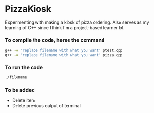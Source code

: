 # PizzaKiosk


Experimenting with making a kiosk of pizza ordering. Also serves as my learning of C++ since I think I'm a project-based learner lol.


### To compile the code, heres the command

```bash
g++ -o 'replace filename with what you want' ptest.cpp
g++ -o 'replace filename with what you want' pizza.cpp
```

### To run the code

```bash
./filename
```
### To be added

- Delete item
- Delete previous output of terminal



